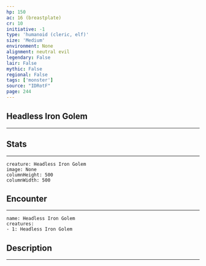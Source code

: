 ```yaml
---
hp: 150
ac: 16 (breastplate)
cr: 10
initiative: -1
type: 'humanoid (cleric, elf)'    
size: 'Medium'
environment: None
alignment: neutral evil
legendary: False
lair: False
mythic: False
regional: False
tags: ['monster']
source: "IDRotF"
page: 244
---
```


## Headless Iron Golem
---



## Stats
---

```statblock
creature: Headless Iron Golem
image: None
columnHeight: 500
columnWidth: 500
```

## Encounter
---

```encounter-table
name: Headless Iron Golem
creatures:
- 1: Headless Iron Golem
```

## Description
---




